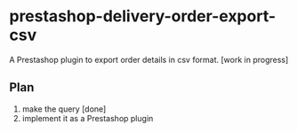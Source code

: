 # prestashop-delivery-order-export-csv
A Prestashop plugin to export order details in csv format. [work in progress]


## Plan
1. make the query [done]
2. implement it as a Prestashop plugin
